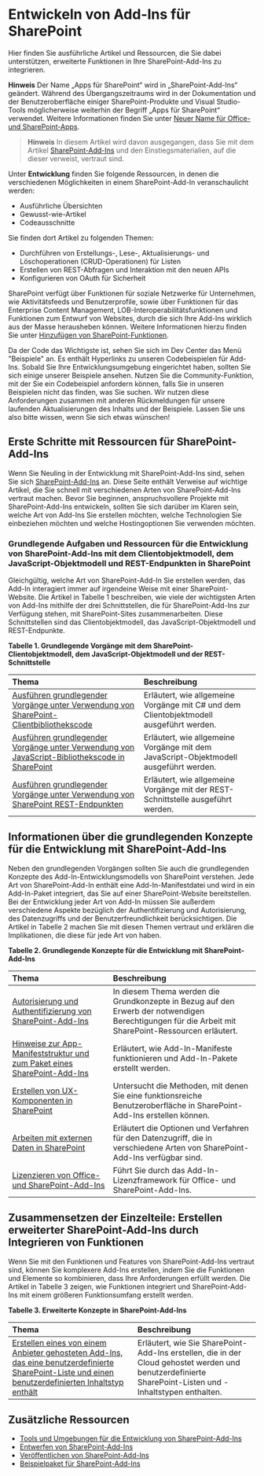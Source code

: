# <a name="develop-sharepoint-add-ins"></a>Entwickeln von Add-Ins für SharePoint
Hier finden Sie ausführliche Artikel und Ressourcen, die Sie dabei unterstützen, erweiterte Funktionen in Ihre SharePoint-Add-Ins zu integrieren.
 
 **Hinweis** Der Name „Apps für SharePoint“ wird in „SharePoint-Add-Ins“ geändert. Während des Übergangszeitraums wird in der Dokumentation und der Benutzeroberfläche einiger SharePoint-Produkte und Visual Studio-Tools möglicherweise weiterhin der Begriff „Apps für SharePoint“ verwendet. Weitere Informationen finden Sie unter [Neuer Name für Office- und SharePoint-Apps](new-name-for-apps-for-sharepoint#bk_newname).
 
> **Hinweis** In diesem Artikel wird davon ausgegangen, dass Sie mit dem Artikel [SharePoint-Add-Ins](sharepoint-add-ins) und den Einstiegsmaterialien, auf die dieser verweist, vertraut sind.

Unter **Entwicklung** finden Sie folgende Ressourcen, in denen die verschiedenen Möglichkeiten in einem SharePoint-Add-In veranschaulicht werden:


- Ausführliche Übersichten
- Gewusst-wie-Artikel
- Codeausschnitte
    
 
Sie finden dort Artikel zu folgenden Themen: 
 
- Durchführen von Erstellungs-, Lese-, Aktualisierungs- und Löschoperationen (CRUD-Operationen) für Listen
- Erstellen von REST-Abfragen und Interaktion mit den neuen APIs
- Konfigurieren von OAuth für Sicherheit
    
SharePoint verfügt über Funktionen für soziale Netzwerke für Unternehmen, wie Aktivitätsfeeds und Benutzerprofile, sowie über Funktionen für das Enterprise Content Management, LOB-Interoperabilitätsfunktionen und Funktionen zum Entwurf von Websites, durch die sich Ihre Add-Ins wirklich aus der Masse herausheben können. Weitere Informationen hierzu finden Sie unter [Hinzufügen von SharePoint-Funktionen](http://msdn.microsoft.com/library/11ecb65e-6dc5-4cf1-80ca-3c16418697b6%28Office.15%29.aspx).
 
Da der Code das Wichtigste ist, sehen Sie sich im Dev Center das Menü "Beispiele" an. Es enthält Hyperlinks zu unseren Codebeispielen für Add-Ins. Sobald Sie Ihre Entwicklungsumgebung eingerichtet haben, sollten Sie sich einige unserer Beispiele ansehen. Nutzen Sie die Community-Funktion, mit der Sie ein Codebeispiel anfordern können, falls Sie in unseren Beispielen nicht das finden, was Sie suchen. Wir nutzen diese Anforderungen zusammen mit anderen Rückmeldungen für unsere laufenden Aktualisierungen des Inhalts und der Beispiele. Lassen Sie uns also bitte wissen, wenn Sie sich etwas wünschen!

## <a name="get-started-with-sharepoint-add-ins-resources"></a>Erste Schritte mit Ressourcen für SharePoint-Add-Ins
<a name="bk_gettingstarted"> </a>

Wenn Sie Neuling in der Entwicklung mit SharePoint-Add-Ins sind, sehen Sie sich  [SharePoint-Add-Ins](sharepoint-add-ins) an. Diese Seite enthält Verweise auf wichtige Artikel, die Sie schnell mit verschiedenen Arten von SharePoint-Add-Ins vertraut machen. Bevor Sie beginnen, anspruchsvollere Projekte mit SharePoint-Add-Ins entwickeln, sollten Sie sich darüber im Klaren sein, welche Art von Add-Ins Sie erstellen möchten, welche Technologien Sie einbeziehen möchten und welche Hostingoptionen Sie verwenden möchten.
 
### <a name="essential-tasks-and-resources-for-developing-sharepoint-add-ins-using-the-client-object-model-javascript-object-model-and-rest-endpoints-in-sharepoint"></a>Grundlegende Aufgaben und Ressourcen für die Entwicklung von SharePoint-Add-Ins mit dem Clientobjektmodell, dem JavaScript-Objektmodell und REST-Endpunkten in SharePoint
<a name="bk_essentials"> </a>

Gleichgültig, welche Art von SharePoint-Add-In Sie erstellen werden, das Add-In interagiert immer auf irgendeine Weise mit einer SharePoint-Website. Die Artikel in Tabelle 1 beschreiben, wie viele der wichtigsten Arten von Add-Ins mithilfe der drei Schnittstellen, die für SharePoint-Add-Ins zur Verfügung stehen, mit SharePoint-Sites zusammenarbeiten. Diese Schnittstellen sind das Clientobjektmodell, das JavaScript-Objektmodell und REST-Endpunkte.

**Tabelle 1. Grundlegende Vorgänge mit dem SharePoint-Clientobjektmodell, dem JavaScript-Objektmodell und der REST-Schnittstelle**


|**Thema**|**Beschreibung**|
|:-----|:-----|
| [Ausführen grundlegender Vorgänge unter Verwendung von SharePoint-Clientbibliothekscode](complete-basic-operations-using-sharepoint-2013-client-library-code)|Erläutert, wie allgemeine Vorgänge mit C# und dem Clientobjektmodell ausgeführt werden.|
| [Ausführen grundlegender Vorgänge unter Verwendung von JavaScript-Bibliothekscode in SharePoint](complete-basic-operations-using-javascript-library-code-in-sharepoint-2013)|Erläutert, wie allgemeine Vorgänge mit dem JavaScript-Objektmodell ausgeführt werden.|
| [Ausführen grundlegender Vorgänge unter Verwendung von SharePoint REST-Endpunkten](complete-basic-operations-using-sharepoint-2013-rest-endpoints)|Erläutert, wie allgemeine Vorgänge mit der REST-Schnittstelle ausgeführt werden.|

## <a name="learn-the-fundamental-concepts-for-development-with-sharepoint-add-ins"></a>Informationen über die grundlegenden Konzepte für die Entwicklung mit SharePoint-Add-Ins
<a name="bk_fundamentals"> </a>

Neben den grundlegenden Vorgängen sollten Sie auch die grundlegenden Konzepte des Add-In-Entwicklungsmodells von SharePoint verstehen. Jede Art von SharePoint-Add-In enthält eine Add-In-Manifestdatei und wird in ein Add-In-Paket integriert, das Sie auf einer SharePoint-Website bereitstellen. Bei der Entwicklung jeder Art von Add-In müssen Sie außerdem verschiedene Aspekte bezüglich der Authentifizierung und Autorisierung, des Datenzugriffs und der Benutzerfreundlichkeit berücksichtigen. Die Artikel in Tabelle 2 machen Sie mit diesen Themen vertraut und erklären die Implikationen, die diese für jede Art von haben.

**Tabelle 2. Grundlegende Konzepte für die Entwicklung mit SharePoint-Add-Ins**

|**Thema**|**Beschreibung**|
|:-----|:-----|
| [Autorisierung und Authentifizierung von SharePoint-Add-Ins](authorization-and-authentication-of-sharepoint-add-ins)|In diesem Thema werden die Grundkonzepte in Bezug auf den Erwerb der notwendigen Berechtigungen für die Arbeit mit SharePoint-Ressourcen erläutert.|
| [Hinweise zur App-Manifeststruktur und zum Paket eines SharePoint-Add-Ins](explore-the-app-manifest-structure-and-the-package-of-a-sharepoint-add-in)|Erläutert, wie Add-In-Manifeste funktionieren und Add-In-Pakete erstellt werden.|
| [Erstellen von UX-Komponenten in SharePoint](create-ux-components-in-sharepoint-2013)|Untersucht die Methoden, mit denen Sie eine funktionsreiche Benutzeroberfläche in SharePoint-Add-Ins erstellen können.|
| [Arbeiten mit externen Daten in SharePoint](work-with-external-data-in-sharepoint-2013)|Erläutert die Optionen und Verfahren für den Datenzugriff, die in verschiedene Arten von SharePoint-Add-Ins verfügbar sind.|
| [Lizenzieren von Office- und SharePoint-Add-Ins](http://msdn.microsoft.com/library/license-your-office-and-sharepoint-add-ins%28Office.15%29.aspx)|Führt Sie durch das Add-In-Lizenzframework für Office- und SharePoint-Add-Ins.|

## <a name="put-the-pieces-together-building-advanced-sharepoint-add-ins-by-integrating-capabilities"></a>Zusammensetzen der Einzelteile: Erstellen erweiterter SharePoint-Add-Ins durch Integrieren von Funktionen
<a name="bk_integrate"> </a>

Wenn Sie mit den Funktionen und Features von SharePoint-Add-Ins vertraut sind, können Sie komplexere Add-Ins erstellen, indem Sie die Funktionen und Elemente so kombinieren, dass Ihre Anforderungen erfüllt werden. Die Artikel in Tabelle 3 zeigen, wie Funktionen integriert und SharePoint-Add-Ins mit einem größeren Funktionsumfang erstellt werden.
 
**Tabelle 3. Erweiterte Konzepte in SharePoint-Add-Ins**

|**Thema**|**Beschreibung**|
|:-----|:-----|
| [Erstellen eines von einem Anbieter gehosteten Add-Ins, das eine benutzerdefinierte SharePoint-Liste und einen benutzerdefinierten Inhaltstyp enthält](create-a-provider-hosted-add-in-that-includes-a-custom-sharepoint-list-and-conte)|Erläutert, wie Sie SharePoint-Add-Ins erstellen, die in der Cloud gehostet werden und benutzerdefinierte SharePoint-Listen und -Inhaltstypen enthalten.|

## <a name="additional-resources"></a>Zusätzliche Ressourcen
<a name="bk_addresources"> </a>

-  [Tools und Umgebungen für die Entwicklung von SharePoint-Add-Ins](tools-and-environments-for-developing-sharepoint-add-ins) 
-  [Entwerfen von SharePoint-Add-Ins](design-sharepoint-add-ins)
-  [Veröffentlichen von SharePoint-Add-Ins](publish-sharepoint-add-ins)
-  [Beispielpaket für SharePoint-Add-Ins](http://code.msdn.microsoft.com/office/Apps-for-SharePoint-sample-64c80184)
 
